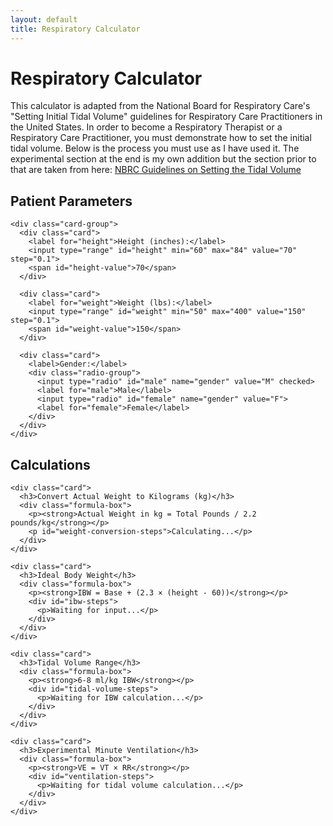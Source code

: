 ```yaml
---
layout: default
title: Respiratory Calculator
---
```


<div class="container">
  <div class="intro">
    <h1>Respiratory Calculator</h1>
    <p>This calculator is adapted from the National Board for Respiratory Care's "Setting Initial Tidal Volume" guidelines for Respiratory Care Practitioners in the United States. In order to become a Respiratory Therapist or a Respiratory Care Practitioner, you must demonstrate how to set the initial tidal volume. Below is the process you must use as I have used it. The experimental section at the end is my own addition but the section prior to that are taken from here: <a href="https://www.nbrc.org/wp-content/uploads/2017/07/Setting-the-Tidal-Volume.pdf" class="btn btn-outline">NBRC Guidelines on Setting the Tidal Volume</a></p>
  </div>

  <div class="section">
    <h2>Patient Parameters</h2>
    
    <div class="card-group">
      <div class="card">
        <label for="height">Height (inches):</label>
        <input type="range" id="height" min="60" max="84" value="70" step="0.1">
        <span id="height-value">70</span>
      </div>
      
      <div class="card">
        <label for="weight">Weight (lbs):</label>
        <input type="range" id="weight" min="50" max="400" value="150" step="0.1">
        <span id="weight-value">150</span>
      </div>
      
      <div class="card">
        <label>Gender:</label>
        <div class="radio-group">
          <input type="radio" id="male" name="gender" value="M" checked>
          <label for="male">Male</label>
          <input type="radio" id="female" name="gender" value="F">
          <label for="female">Female</label>
        </div>
      </div>
    </div>
  </div>

  <div class="section">
    <h2>Calculations</h2>
    
    <div class="card">
      <h3>Convert Actual Weight to Kilograms (kg)</h3>
      <div class="formula-box">
        <p><strong>Actual Weight in kg = Total Pounds / 2.2 pounds/kg</strong></p>
        <p id="weight-conversion-steps">Calculating...</p>
      </div>
    </div>

    <div class="card">
      <h3>Ideal Body Weight</h3>
      <div class="formula-box">
        <p><strong>IBW = Base + (2.3 × (height - 60))</strong></p>
        <div id="ibw-steps">
          <p>Waiting for input...</p>
        </div>
      </div>
    </div>

    <div class="card">
      <h3>Tidal Volume Range</h3>
      <div class="formula-box">
        <p><strong>6-8 ml/kg IBW</strong></p>
        <div id="tidal-volume-steps">
          <p>Waiting for IBW calculation...</p>
        </div>
      </div>
    </div>

    <div class="card">
      <h3>Experimental Minute Ventilation</h3>
      <div class="formula-box">
        <p><strong>VE = VT × RR</strong></p>
        <div id="ventilation-steps">
          <p>Waiting for tidal volume calculation...</p>
        </div>
      </div>
    </div>
  </div>
</div>

<script src="{{ '/info/js/calculator.js' | relative_url }}"></script>
